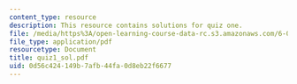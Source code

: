 ```yaml
---
content_type: resource
description: This resource contains solutions for quiz one.
file: /media/https%3A/open-learning-course-data-rc.s3.amazonaws.com/6-041-probabilistic-systems-analysis-and-applied-probability-spring-2006/0d56c424149b7afb44fa0d8eb22f6677_quiz1_sol.pdf
file_type: application/pdf
resourcetype: Document
title: quiz1_sol.pdf
uid: 0d56c424-149b-7afb-44fa-0d8eb22f6677
---
```

